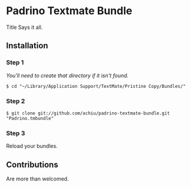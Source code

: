 # Padrino Textmate Bundle

Title Says it all.

## Installation

### Step 1

_You'll need to create that directory if it isn't found._

`$ cd "~/Library/Application Support/TextMate/Pristine Copy/Bundles/"`

### Step 2
`$ git clone git://github.com/achiu/padrino-textmate-bundle.git "Padrino.tmbundle"`

### Step 3

Reload your bundles.


## Contributions

Are more than welcomed.